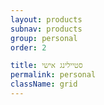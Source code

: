 ```yaml
---
layout: products
subnav: products
group: personal
order: 2

title: סטיילינג אישי
permalink: personal
className: grid
---
```

